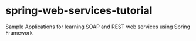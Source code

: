 # spring-web-services-tutorial

Sample Applications for learning SOAP and REST web services using Spring Framework
